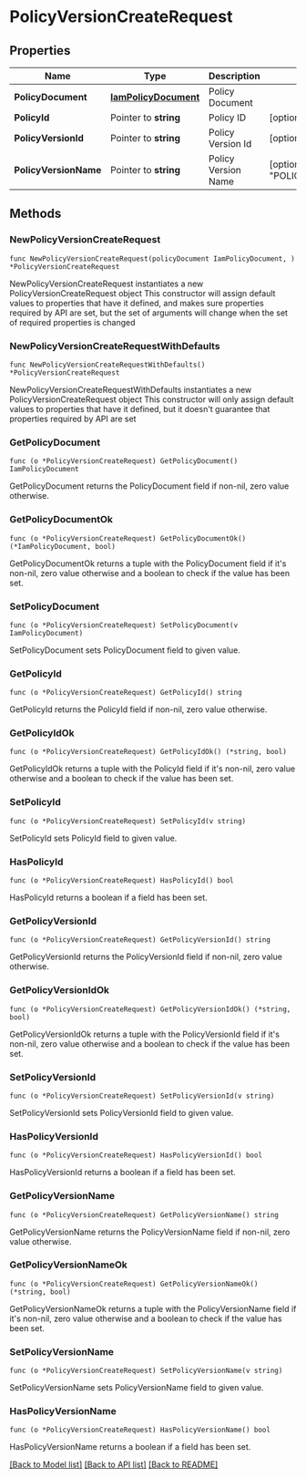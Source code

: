 # PolicyVersionCreateRequest

## Properties

Name | Type | Description | Notes
------------ | ------------- | ------------- | -------------
**PolicyDocument** | [**IamPolicyDocument**](IamPolicyDocument.md) | Policy Document | 
**PolicyId** | Pointer to **string** | Policy ID | [optional] 
**PolicyVersionId** | Pointer to **string** | Policy Version Id | [optional] 
**PolicyVersionName** | Pointer to **string** | Policy Version Name | [optional] [default to "POLICY_VERSION_1"]

## Methods

### NewPolicyVersionCreateRequest

`func NewPolicyVersionCreateRequest(policyDocument IamPolicyDocument, ) *PolicyVersionCreateRequest`

NewPolicyVersionCreateRequest instantiates a new PolicyVersionCreateRequest object
This constructor will assign default values to properties that have it defined,
and makes sure properties required by API are set, but the set of arguments
will change when the set of required properties is changed

### NewPolicyVersionCreateRequestWithDefaults

`func NewPolicyVersionCreateRequestWithDefaults() *PolicyVersionCreateRequest`

NewPolicyVersionCreateRequestWithDefaults instantiates a new PolicyVersionCreateRequest object
This constructor will only assign default values to properties that have it defined,
but it doesn't guarantee that properties required by API are set

### GetPolicyDocument

`func (o *PolicyVersionCreateRequest) GetPolicyDocument() IamPolicyDocument`

GetPolicyDocument returns the PolicyDocument field if non-nil, zero value otherwise.

### GetPolicyDocumentOk

`func (o *PolicyVersionCreateRequest) GetPolicyDocumentOk() (*IamPolicyDocument, bool)`

GetPolicyDocumentOk returns a tuple with the PolicyDocument field if it's non-nil, zero value otherwise
and a boolean to check if the value has been set.

### SetPolicyDocument

`func (o *PolicyVersionCreateRequest) SetPolicyDocument(v IamPolicyDocument)`

SetPolicyDocument sets PolicyDocument field to given value.


### GetPolicyId

`func (o *PolicyVersionCreateRequest) GetPolicyId() string`

GetPolicyId returns the PolicyId field if non-nil, zero value otherwise.

### GetPolicyIdOk

`func (o *PolicyVersionCreateRequest) GetPolicyIdOk() (*string, bool)`

GetPolicyIdOk returns a tuple with the PolicyId field if it's non-nil, zero value otherwise
and a boolean to check if the value has been set.

### SetPolicyId

`func (o *PolicyVersionCreateRequest) SetPolicyId(v string)`

SetPolicyId sets PolicyId field to given value.

### HasPolicyId

`func (o *PolicyVersionCreateRequest) HasPolicyId() bool`

HasPolicyId returns a boolean if a field has been set.

### GetPolicyVersionId

`func (o *PolicyVersionCreateRequest) GetPolicyVersionId() string`

GetPolicyVersionId returns the PolicyVersionId field if non-nil, zero value otherwise.

### GetPolicyVersionIdOk

`func (o *PolicyVersionCreateRequest) GetPolicyVersionIdOk() (*string, bool)`

GetPolicyVersionIdOk returns a tuple with the PolicyVersionId field if it's non-nil, zero value otherwise
and a boolean to check if the value has been set.

### SetPolicyVersionId

`func (o *PolicyVersionCreateRequest) SetPolicyVersionId(v string)`

SetPolicyVersionId sets PolicyVersionId field to given value.

### HasPolicyVersionId

`func (o *PolicyVersionCreateRequest) HasPolicyVersionId() bool`

HasPolicyVersionId returns a boolean if a field has been set.

### GetPolicyVersionName

`func (o *PolicyVersionCreateRequest) GetPolicyVersionName() string`

GetPolicyVersionName returns the PolicyVersionName field if non-nil, zero value otherwise.

### GetPolicyVersionNameOk

`func (o *PolicyVersionCreateRequest) GetPolicyVersionNameOk() (*string, bool)`

GetPolicyVersionNameOk returns a tuple with the PolicyVersionName field if it's non-nil, zero value otherwise
and a boolean to check if the value has been set.

### SetPolicyVersionName

`func (o *PolicyVersionCreateRequest) SetPolicyVersionName(v string)`

SetPolicyVersionName sets PolicyVersionName field to given value.

### HasPolicyVersionName

`func (o *PolicyVersionCreateRequest) HasPolicyVersionName() bool`

HasPolicyVersionName returns a boolean if a field has been set.


[[Back to Model list]](../README.md#documentation-for-models) [[Back to API list]](../README.md#documentation-for-api-endpoints) [[Back to README]](../README.md)


